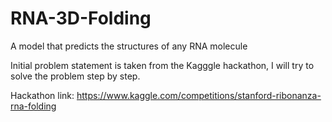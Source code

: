 # RNA-3D-Folding
A model that predicts the structures of any RNA molecule

Initial problem statement is taken from the Kagggle hackathon, I will try to solve the problem step by step.

Hackathon link: https://www.kaggle.com/competitions/stanford-ribonanza-rna-folding 

